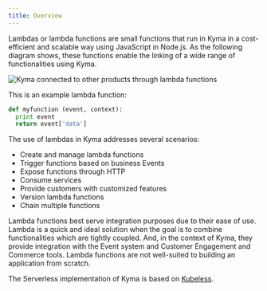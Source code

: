 ```yaml
---
title: Overview
---
```


Lambdas or lambda functions are small functions that run in Kyma in a cost-efficient and scalable way using JavaScript in Node.js. As the following diagram shows, these functions enable the linking of a wide range of functionalities using Kyma.

![Kyma connected to other products through lambda functions](./assets/kyma_connected.png)


This is an example lambda function:

``` python
def myfunction (event, context):
  print event
  return event['data']
```

The use of lambdas in Kyma addresses several scenarios:  

 * Create and manage lambda functions
 * Trigger functions based on business Events
 * Expose functions through HTTP
 * Consume services
 * Provide customers with customized features
 * Version lambda functions
 * Chain multiple functions

Lambda functions best serve integration purposes due to their ease of use. Lambda is a quick and ideal solution when the goal is to combine functionalities which are tightly coupled. And, in the context of Kyma, they provide integration with the Event system and Customer Engagement and Commerce tools. Lambda functions are not well-suited to building an application from scratch.

The Serverless implementation of Kyma is based on [Kubeless](https://github.com/kubeless/kubeless).
